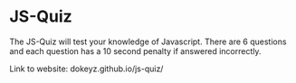 # JS-Quiz

The JS-Quiz will test your knowledge of Javascript. There are 6 questions and each question has a 10 second penalty if answered incorrectly. 

Link to website: dokeyz.github.io/js-quiz/